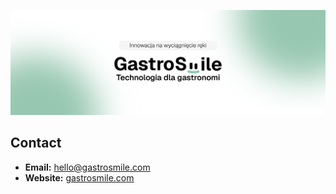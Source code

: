 <p align="center">
  <img src="https://github.com/gastrosmile/.github/blob/main/profile/banner.png?raw=true" alt="GastroSmile Banner" />
</p>

## Contact

*   **Email:** hello@gastrosmile.com
*   **Website:** [gastrosmile.com](https://gastrosmile.com)
